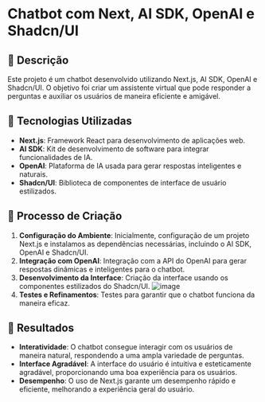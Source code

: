 # Chatbot com Next, AI SDK, OpenAI e Shadcn/UI

## 📒 Descrição
Este projeto é um chatbot desenvolvido utilizando Next.js, AI SDK, OpenAI e Shadcn/UI. O objetivo foi criar um assistente virtual que pode responder a perguntas e auxiliar os usuários de maneira eficiente e amigável.

## 🤖 Tecnologias Utilizadas
- **Next.js**: Framework React para desenvolvimento de aplicações web.
- **AI SDK**: Kit de desenvolvimento de software para integrar funcionalidades de IA.
- **OpenAI**: Plataforma de IA usada para gerar respostas inteligentes e naturais.
- **Shadcn/UI**: Biblioteca de componentes de interface de usuário estilizados.


## 🧐 Processo de Criação
1. **Configuração do Ambiente**: Inicialmente, configuração de um projeto Next.js e instalamos as dependências necessárias, incluindo o AI SDK, OpenAI e Shadcn/UI.
2. **Integração com OpenAI**: Integração com a API do OpenAI para gerar respostas dinâmicas e inteligentes para o chatbot.
3. **Desenvolvimento da Interface**: Criação da interface usando os componentes estilizados do Shadcn/UI.
![image](https://github.com/elinatorresn/studies-lab-natty-or-not/assets/154446327/639ed181-566b-41e1-b1f3-483a7666f58b)
4. **Testes e Refinamentos**: Testes para garantir que o chatbot funciona da maneira eficaz.


## 🚀 Resultados
- **Interatividade**: O chatbot consegue interagir com os usuários de maneira natural, respondendo a uma ampla variedade de perguntas.
- **Interface Agradável**: A interface do usuário é intuitiva e esteticamente agradável, proporcionando uma boa experiência para os usuários.
- **Desempenho**: O uso de Next.js garante um desempenho rápido e eficiente, melhorando a experiência geral do usuário.
